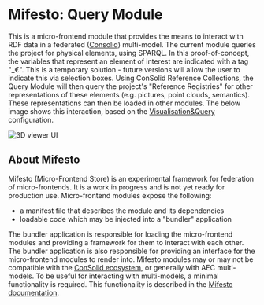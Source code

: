 # Mifesto: Query Module
This is a micro-frontend module that provides the means to interact with RDF data in a federated ([Consolid](https://content.iospress.com/articles/semantic-web/sw233396)) multi-model. The current module queries the project for physical elements, using SPARQL. In this proof-of-concept, the variables that represent an element of interest are indicated with a tag "_€". This is a temporary solution - future versions will allow the user to indicate this via selection boxes. Using ConSolid Reference Collections, the Query Module will then query the project's "Reference Registries" for other representations of these elements (e.g. pictures, point clouds, semantics). These representations can then be loaded in other modules. The below image shows this interaction, based on the [Visualisation&Query](https://raw.githubusercontent.com/AECOstore/RESOURCES/main/configurations/viz_query.ttl) configuration. 

![3D viewer UI](public/module.png)

## About Mifesto
Mifesto (Micro-Frontend Store) is an experimental framework for federation of micro-frontends. It is a work in progress and is not yet ready for production use. Micro-frontend modules expose the following: 

* a manifest file that describes the module and its dependencies
* loadable code which may be injected into a "bundler" application

The bundler application is responsible for loading the micro-frontend modules and providing a framework for them to interact with each other. The bundler application is also responsible for providing an interface for the micro-frontend modules to render into. Mifesto modules may or may not be compatible with the [ConSolid ecosystem](https://content.iospress.com/articles/semantic-web/sw233396), or generally with AEC multi-models. To be useful for interacting with multi-models, a minimal functionality is required. This functionality is described in the [Mifesto documentation]().